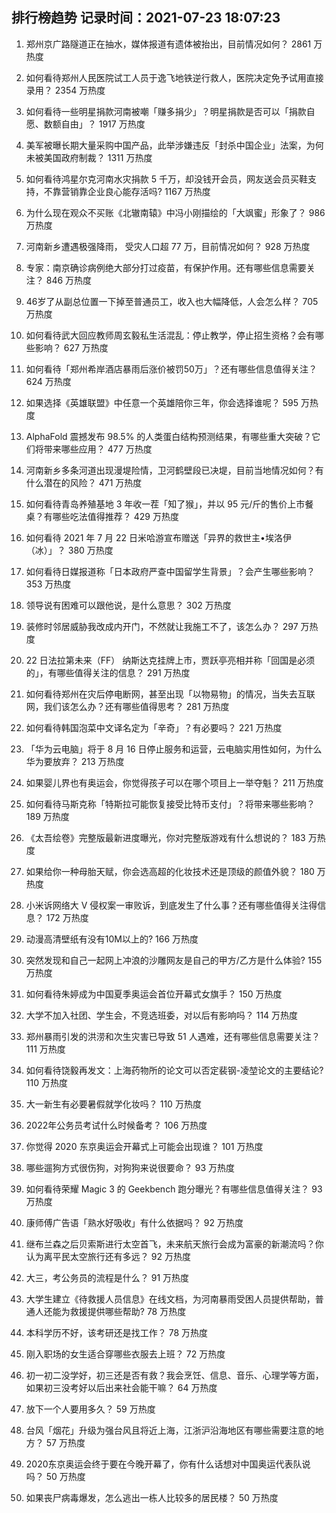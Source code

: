 
## 排行榜趋势 记录时间：2021-07-23 18:07:23
  
  1. 郑州京广路隧道正在抽水，媒体报道有遗体被抬出，目前情况如何？ 2861 万热度
    
  2. 如何看待郑州人民医院试工人员于逸飞地铁逆行救人，医院决定免予试用直接录用？ 2354 万热度
    
  3. 如何看待一些明星捐款河南被嘲「赚多捐少」？明星捐款是否可以「捐款自愿、数额自由」？ 1917 万热度
    
  4. 美军被曝长期大量采购中国产品，此举涉嫌违反「封杀中国企业」法案，为何未被美国政府制裁？ 1311 万热度
    
  5. 如何看待鸿星尔克河南水灾捐款 5 千万，却没钱开会员，网友送会员买鞋支持，不靠营销靠企业良心能存活吗? 1167 万热度
    
  6. 为什么现在观众不买账《北辙南辕》中冯小刚描绘的「大飒蜜」形象了？ 986 万热度
    
  7. 河南新乡遭遇极强降雨， 受灾人口超 77 万，目前情况如何？ 928 万热度
    
  8. 专家：南京确诊病例绝大部分打过疫苗，有保护作用。还有哪些信息需要关注？ 846 万热度
    
  9. 46岁了从副总位置一下掉至普通员工，收入也大幅降低，人会怎么样？ 705 万热度
    
  10. 如何看待武大回应教师周玄毅私生活混乱：停止教学，停止招生资格？会有哪些影响？ 627 万热度
    
  11. 如何看待「郑州希岸酒店暴雨后涨价被罚50万」？还有哪些信息值得关注？ 624 万热度
    
  12. 如果选择《英雄联盟》中任意一个英雄陪你三年，你会选择谁呢？ 595 万热度
    
  13. AlphaFold 震撼发布 98.5% 的人类蛋白结构预测结果，有哪些重大突破？它们将带来哪些应用？ 477 万热度
    
  14. 河南新乡多条河道出现漫堤险情，卫河鹤壁段已决堤，目前当地情况如何？有什么潜在的风险？ 471 万热度
    
  15. 如何看待青岛养殖基地 3 年收一茬「知了猴」，并以 95 元/斤的售价上市餐桌？有哪些吃法值得推荐？ 429 万热度
    
  16. 如何看待 2021 年 7 月 22 日米哈游宣布赠送「异界的救世主•埃洛伊（冰）」？ 380 万热度
    
  17. 如何看待日媒报道称「日本政府严查中国留学生背景」？会产生哪些影响？ 353 万热度
    
  18. 领导说有困难可以跟他说，是什么意思？ 302 万热度
    
  19. 装修时邻居威胁我改成内开门，不然就让我施工不了，该怎么办？ 297 万热度
    
  20. 22 日法拉第未来（FF） 纳斯达克挂牌上市，贾跃亭亮相并称「回国是必须的」，有哪些值得关注的信息？ 291 万热度
    
  21. 如何看待郑州在灾后停电断网，甚至出现「以物易物」的情况，当失去互联网，我们该怎么办？还有哪些值得思考？ 281 万热度
    
  22. 如何看待韩国泡菜中文译名定为「辛奇」？有必要吗？ 221 万热度
    
  23. 「华为云电脑」将于 8 月 16 日停止服务和运营，云电脑实用性如何，为什么华为要放弃？ 213 万热度
    
  24. 如果婴儿界也有奥运会，你觉得孩子可以在哪个项目上一举夺魁？ 211 万热度
    
  25. 如何看待马斯克称「特斯拉可能恢复接受比特币支付」？将带来哪些影响？ 189 万热度
    
  26. 《太吾绘卷》完整版最新进度曝光，你对完整版游戏有什么想说的？ 183 万热度
    
  27. 如果给你一种母胎天赋，你会选高超的化妆技术还是顶级的颜值外貌？ 180 万热度
    
  28. 小米诉网络大 V 侵权案一审败诉，到底发生了什么事？还有哪些值得关注得信息？ 172 万热度
    
  29. 动漫高清壁纸有没有10M以上的? 166 万热度
    
  30. 突然发现和自己一起网上冲浪的沙雕网友是自己的甲方/乙方是什么体验? 155 万热度
    
  31. 如何看待朱婷成为中国夏季奥运会首位开幕式女旗手？ 150 万热度
    
  32. 大学不加入社团、学生会，不竞选班委，对以后有影响吗？ 114 万热度
    
  33. 郑州暴雨引发的洪涝和次生灾害已导致 51 人遇难，还有哪些信息需要关注？ 111 万热度
    
  34. 如何看待饶毅再发文：上海药物所的论文可以否定裴钢-凌堃论文的主要结论? 110 万热度
    
  35. 大一新生有必要暑假就学化妆吗？ 110 万热度
    
  36. 2022年公务员考试什么时候备考？ 106 万热度
    
  37. 你觉得 2020 东京奥运会开幕式上可能会出现谁？ 101 万热度
    
  38. 哪些遛狗方式很伤狗，对狗狗来说很要命？ 93 万热度
    
  39. 如何看待荣耀 Magic 3 的 Geekbench 跑分曝光？有哪些信息值得关注？ 93 万热度
    
  40. 康师傅广告语「熟水好吸收」有什么依据吗？ 92 万热度
    
  41. 继布兰森之后贝索斯进行太空首飞，未来航天旅行会成为富豪的新潮流吗？你认为离平民太空旅行还有多远？ 92 万热度
    
  42. 大三，考公务员的流程是什么？ 91 万热度
    
  43. 大学生建立《待救援人员信息》在线文档，为河南暴雨受困人员提供帮助，普通人还能为救援提供哪些帮助? 78 万热度
    
  44. 本科学历不好，该考研还是找工作？ 78 万热度
    
  45. 刚入职场的女生适合穿哪些衣服去上班？ 72 万热度
    
  46. 初一初二没学好，初三还是否有救？我会烹饪、信息、音乐、心理学等方面，如果初三没考好以后出来社会能干嘛？ 64 万热度
    
  47. 放下一个人要用多久？ 59 万热度
    
  48. 台风「烟花」升级为强台风且将近上海，江浙沪沿海地区有哪些需要注意的地方？ 57 万热度
    
  49. 2020东京奥运会终于要在今晚开幕了，你有什么话想对中国奥运代表队说吗？ 50 万热度
    
  50. 如果丧尸病毒爆发，怎么逃出一栋人比较多的居民楼？ 50 万热度
    